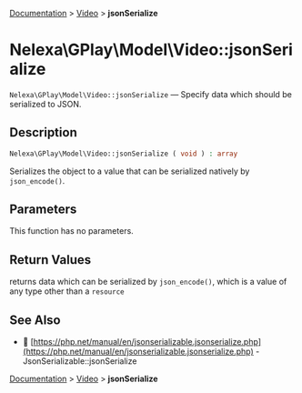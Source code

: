 [Documentation](../../README.md) > [Video](README.md) > **jsonSerialize**

# Nelexa\GPlay\Model\Video::jsonSerialize
`Nelexa\GPlay\Model\Video::jsonSerialize` — Specify data which should be serialized to JSON.

## Description
```php
Nelexa\GPlay\Model\Video::jsonSerialize ( void ) : array
```
Serializes the object to a value that can be serialized natively by `json_encode()`.

## Parameters
This function has no parameters.

## Return Values
returns data which can be serialized by `json_encode()`,
which is a value of any type other than a `resource`

## See Also
* :link: [https://php.net/manual/en/jsonserializable.jsonserialize.php](https://php.net/manual/en/jsonserializable.jsonserialize.php) - JsonSerializable::jsonSerialize

[Documentation](../../README.md) > [Video](README.md) > **jsonSerialize**
